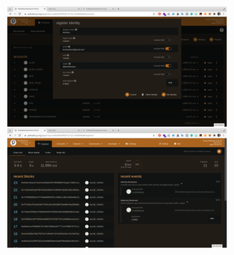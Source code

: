 <img src="Screenshot%20from%202020-11-11%2001-53-07.png">
<img src="Screenshot%20from%202020-11-11%2001-53-59.png">